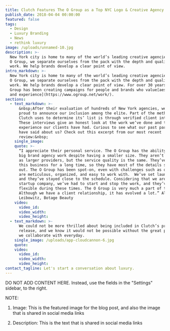 ```yaml
---
title: Clutch Features The O Group as a Top NYC Logo & Creative Agency in 2018
publish_date: 2018-04-04 00:00:00
featured: false
tags:
  - Design
  - Luxury Branding
  - News
  - rethink luxury
image: /uploads/unnamed-10.jpg
description: >-
  New York city is home to many of the world’s leading creative agencies. At The
  O Group, we separate ourselves from the pack with the depth and quality of our
  work. We help brands develop a clear point of view.
intro_markdown: >-
  New York city is home to many of the world’s leading creative agencies. At The
  O Group, we separate ourselves from the pack with the depth and quality of our
  work. We help brands develop a clear point of view. For over 30 years, The O
  Group has been creating campaigns for people and brands who value[aesthetic
  and experience](https://www.ogroup.net/work/).
sections:
  - text_markdown: >-
      &nbsp;After their evaluation of hundreds of New York agencies, we are
      proud to announce our inclusion among the elite. Part of the methodology
      Clutch uses to determine its’ list is through verified client interviews.
      These interviews give an honest look at the work we’ve done and the
      experience our clients have had. Curious to see what our past partners
      have said about us? Check out this excerpt from our most recent
      review:&nbsp;
    single_image:
    quote: >-
      “I appreciate their personal service. The O Group has the ability to offer
      big brand agency work despite having a smaller size. They aren’t as costly
      as larger providers, but the service quality is the same. They’ve been in
      this business for a long time, so they have most of the details smoothed
      out. The O Group has been spot-on, even with challenges such as ours… They
      are meticulous, organized, and easy to work with.  We’ve set launch dates
      and they’ve stayed close to the schedule. Considering that we are a
      startup company, we’ve had to start and stop the work, and they’ve been
      flexible during these times. The O Group is very much a part of the team.
      Although we have a client relationship, it has evolved a lot.” Alexandria
      Leibowitz, Botage Beauty
    video:
      video_id:
      video_width:
      video_height:
  - text_markdown: >-
      We could not be more thrilled about being included in Clutch’s press
      release, and we know it would not be possible without the great partners
      we collaborate with everyday.
    single_image: /uploads/app-cloudcannon-6.jpg
    quote:
    video:
      video_id:
      video_width:
      video_height:
contact_tagline: Let's start a conversation about luxury.
---
```


DO NOT ADD CONTENT HERE. Instead, use the fields in the "Settings" sidebar, to the right.

NOTE:

1. Image: This is the featured image for the blog post, and also the image that is shared in social media links

2. Description: This is the text that is shared in social media links